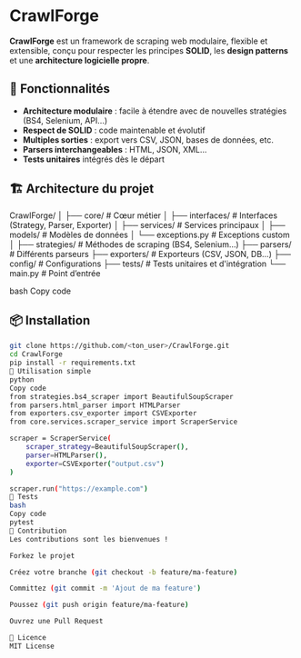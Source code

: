 # CrawlForge

**CrawlForge** est un framework de scraping web modulaire, flexible et extensible, conçu pour respecter les principes **SOLID**, les **design patterns** et une **architecture logicielle propre**.

## 🚀 Fonctionnalités
- **Architecture modulaire** : facile à étendre avec de nouvelles stratégies (BS4, Selenium, API…)
- **Respect de SOLID** : code maintenable et évolutif
- **Multiples sorties** : export vers CSV, JSON, bases de données, etc.
- **Parsers interchangeables** : HTML, JSON, XML…
- **Tests unitaires** intégrés dès le départ

## 🏗 Architecture du projet
CrawlForge/
│
├── core/ # Cœur métier
│ ├── interfaces/ # Interfaces (Strategy, Parser, Exporter)
│ ├── services/ # Services principaux
│ ├── models/ # Modèles de données
│ └── exceptions.py # Exceptions custom
│
├── strategies/ # Méthodes de scraping (BS4, Selenium…)
├── parsers/ # Différents parseurs
├── exporters/ # Exporteurs (CSV, JSON, DB…)
├── config/ # Configurations
├── tests/ # Tests unitaires et d'intégration
└── main.py # Point d’entrée

bash
Copy code

## 📦 Installation
```bash
git clone https://github.com/<ton_user>/CrawlForge.git
cd CrawlForge
pip install -r requirements.txt
🔧 Utilisation simple
python
Copy code
from strategies.bs4_scraper import BeautifulSoupScraper
from parsers.html_parser import HTMLParser
from exporters.csv_exporter import CSVExporter
from core.services.scraper_service import ScraperService

scraper = ScraperService(
    scraper_strategy=BeautifulSoupScraper(),
    parser=HTMLParser(),
    exporter=CSVExporter("output.csv")
)

scraper.run("https://example.com")
🧪 Tests
bash
Copy code
pytest
🤝 Contribution
Les contributions sont les bienvenues !

Forkez le projet

Créez votre branche (git checkout -b feature/ma-feature)

Committez (git commit -m 'Ajout de ma feature')

Poussez (git push origin feature/ma-feature)

Ouvrez une Pull Request

📜 Licence
MIT License
